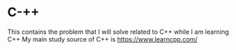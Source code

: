 # C-++

This contains the problem that I will solve related to C++ while I am learning C++
My main study source of C++  is https://www.learncpp.com/
